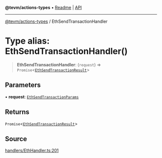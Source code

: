 **@tevm/actions-types** • [Readme](../README.md) \| [API](../globals.md)

***

[@tevm/actions-types](../README.md) / EthSendTransactionHandler

# Type alias: EthSendTransactionHandler()

> **EthSendTransactionHandler**: (`request`) => `Promise`\<[`EthSendTransactionResult`](EthSendTransactionResult.md)\>

## Parameters

• **request**: [`EthSendTransactionParams`](EthSendTransactionParams.md)

## Returns

`Promise`\<[`EthSendTransactionResult`](EthSendTransactionResult.md)\>

## Source

[handlers/EthHandler.ts:201](https://github.com/evmts/tevm-monorepo/blob/main/packages/actions-types/src/handlers/EthHandler.ts#L201)
